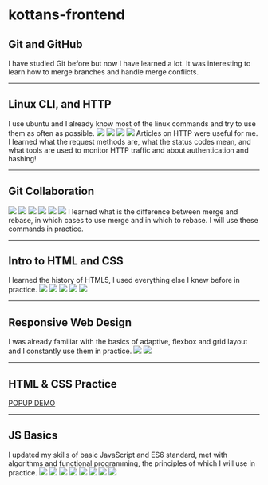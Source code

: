 # kottans-frontend

## Git and GitHub
I have studied Git before but now I have learned a lot. It was interesting to learn how to merge branches and handle merge conflicts.

---

## Linux CLI, and HTTP
I use ubuntu and I already know most of the linux commands and try to use them as often as possible.
![](task_linux_cli/Screenshot%20from%202022-07-27%2011-19-03.png)
![](task_linux_cli/Screenshot%20from%202022-07-27%2011-20-08.png)
![](task_linux_cli/Screenshot%20from%202022-07-27%2011-21-11.png)
![](task_linux_cli/Screenshot%20from%202022-07-27%2011-22-07.png)
Articles on HTTP were useful for me. I learned what the request methods are, what the status codes mean, and what tools are used to monitor HTTP traffic and about authentication and hashing!

---

## Git Collaboration
![](task_git_collaboration/Screenshot%20from%202022-07-26%2017-11-39.png)
![](task_git_collaboration/Screenshot%20from%202022-07-26%2017-12-17.png)
![](task_git_collaboration/Screenshot%20from%202022-07-26%2017-12-34.png)
![](task_git_collaboration/Screenshot%20from%202022-07-26%2017-13-16.png)
![](task_git_collaboration/Screenshot%20from%202022-07-25%2009-01-24.png)
![](task_git_collaboration/Screenshot%20from%202022-07-25%2009-01-44.png)
I learned what is the difference between merge and rebase, in which cases to use merge and in which to rebase. I will use these commands in practice.

---

## Intro to HTML and CSS
I learned the history of HTML5, I used everything else I knew before in practice.
![](task_html_css_intro/Screenshot%20from%202022-07-28%2015-33-16.png)
![](task_html_css_intro/Screenshot%20from%202022-07-28%2015-34-35.png)
![](task_html_css_intro/Screenshot%20from%202022-07-29%2009-12-11.png)
![](task_html_css_intro/Screenshot%20from%202022-07-29%2009-12-40.png)
![](task_html_css_intro/Screenshot%20from%202022-07-29%2022-29-37.png)

---

## Responsive Web Design
I was already familiar with the basics of adaptive, flexbox and grid layout and I constantly use them in practice.
![](task_responsive_web_design/Screenshot%20from%202022-07-30%2011-48-15.png)
![](task_responsive_web_design/Screenshot%20from%202022-07-30%2016-15-19.png)

---

## HTML & CSS Practice
[POPUP DEMO](https://konstantinokhorzin.github.io/popup-html-css/)

---

## JS Basics
I updated my skills of basic JavaScript and ES6 standard, met with algorithms and functional programming, the principles of which I will use in practice.
![](task_js_basics/Screenshot%20from%202022-08-01%2022-35-59.png)
![](task_js_basics/Screenshot%20from%202022-08-01%2022-36-42.png)
![](task_js_basics/Screenshot%20from%202022-08-04%2012-54-33.png)
![](task_js_basics/Screenshot%20from%202022-08-04%2016-16-06.png)
![](task_js_basics/Screenshot%20from%202022-08-05%2011-03-15.png)
![](task_js_basics/Screenshot%20from%202022-08-05%2013-48-05.png)
![](task_js_basics/Screenshot%20from%202022-08-05%2019-34-48.png)
![](task_js_basics/Screenshot%20from%202022-08-06%2011-47-11.png)